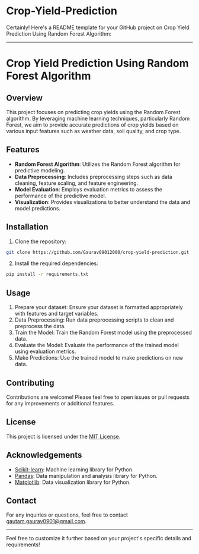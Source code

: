 # Crop-Yield-Prediction
Certainly! Here's a README template for your GitHub project on Crop Yield Prediction Using Random Forest Algorithm:

---

# Crop Yield Prediction Using Random Forest Algorithm

## Overview

This project focuses on predicting crop yields using the Random Forest algorithm. By leveraging machine learning techniques, particularly Random Forest, we aim to provide accurate predictions of crop yields based on various input features such as weather data, soil quality, and crop type.

## Features

- **Random Forest Algorithm**: Utilizes the Random Forest algorithm for predictive modeling.
- **Data Preprocessing**: Includes preprocessing steps such as data cleaning, feature scaling, and feature engineering.
- **Model Evaluation**: Employs evaluation metrics to assess the performance of the predictive model.
- **Visualization**: Provides visualizations to better understand the data and model predictions.

## Installation

1. Clone the repository:

```bash
git clone https://github.com/Gaurav09012000/crop-yield-prediction.git
```

2. Install the required dependencies:

```bash
pip install -r requirements.txt
```

## Usage

1. Prepare your dataset: Ensure your dataset is formatted appropriately with features and target variables.
2. Data Preprocessing: Run data preprocessing scripts to clean and preprocess the data.
3. Train the Model: Train the Random Forest model using the preprocessed data.
4. Evaluate the Model: Evaluate the performance of the trained model using evaluation metrics.
5. Make Predictions: Use the trained model to make predictions on new data.

## Contributing

Contributions are welcome! Please feel free to open issues or pull requests for any improvements or additional features.

## License

This project is licensed under the [MIT License](LICENSE).

## Acknowledgements

- [Scikit-learn](https://scikit-learn.org/): Machine learning library for Python.
- [Pandas](https://pandas.pydata.org/): Data manipulation and analysis library for Python.
- [Matplotlib](https://matplotlib.org/): Data visualization library for Python.

## Contact

For any inquiries or questions, feel free to contact gautam.gaurav0901@gmail.com.

---

Feel free to customize it further based on your project's specific details and requirements!

